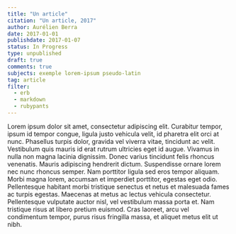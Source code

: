 ```yaml
---
title: "Un article"
citation: "Un article, 2017"
author: Aurélien Berra
date: 2017-01-01
publishdate: 2017-01-07
status: In Progress
type: unpublished
draft: true
comments: true
subjects: exemple lorem-ipsum pseudo-latin
tag: article
filter:
  - erb
  - markdown
  - rubypants
---
```


Lorem ipsum dolor sit amet, consectetur adipiscing elit. Curabitur tempor, ipsum id tempor congue, ligula justo vehicula velit, id pharetra elit orci at nunc. Phasellus turpis dolor, gravida vel viverra vitae, tincidunt ac velit. Vestibulum quis mauris id erat rutrum ultricies eget id augue. Vivamus in nulla non magna lacinia dignissim. Donec varius tincidunt felis rhoncus venenatis. Mauris adipiscing hendrerit dictum. Suspendisse ornare lorem nec nunc rhoncus semper. Nam porttitor ligula sed eros tempor aliquam. Morbi magna lorem, accumsan et imperdiet porttitor, egestas eget odio. Pellentesque habitant morbi tristique senectus et netus et malesuada fames ac turpis egestas. Maecenas at metus ac lectus vehicula consectetur. Pellentesque vulputate auctor nisl, vel vestibulum massa porta et. Nam tristique risus at libero pretium euismod. Cras laoreet, arcu vel condimentum tempor, purus risus fringilla massa, et aliquet metus elit ut nibh.
